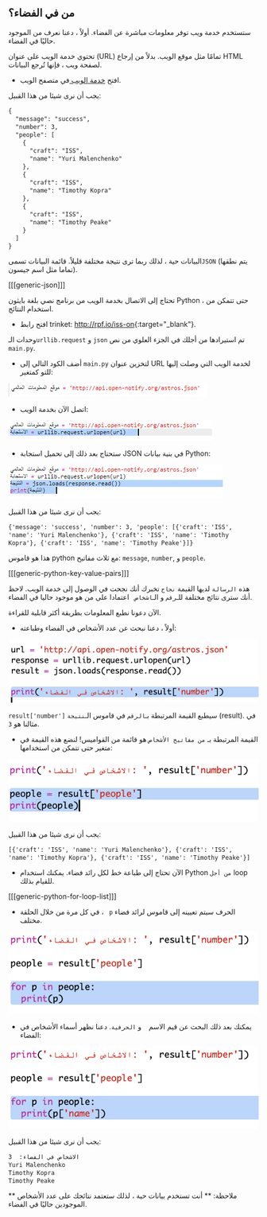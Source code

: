## من في الفضاء؟

ستستخدم خدمة ويب توفر معلومات مباشرة عن الفضاء. أولاً ، دعنا نعرف من الموجود حاليًا في الفضاء.

تحتوي خدمة الويب على عنوان (URL) تمامًا مثل موقع الويب. بدلاً من إرجاع HTML لصفحة ويب ، فإنها تُرجع البيانات.

+ افتح <a href="http://api.open-notify.org/astros.json" target="_blank"> خدمة الويب </a> في متصفح الويب.

يجب أن نرى شيئا من هذا القبيل:

    {
      "message": "success",
      "number": 3,
      "people": [
        {
          "craft": "ISS",
          "name": "Yuri Malenchenko"
        },
        {
          "craft": "ISS",
          "name": "Timothy Kopra"
        },
        {
          "craft": "ISS",
          "name": "Timothy Peake"
        }
      ]
    }
    

البيانات حية ، لذلك ربما ترى نتيجة مختلفة قليلاً. قائمة البيانات تسمى`JSON` (يتم نطقها تماما مثل اسم جيسون).

[[[generic-json]]]

تحتاج إلى الاتصال بخدمة الويب من برنامج نصي بلغة بايثون Python ، حتى تتمكن من استخدام النتائج.

+ افتح رابط trinket: <http://rpf.io/iss-on>{:target="_blank"}.

وحدات الـ` urllib.request ` و ` json ` تم استيرادها من أجلك في الجزء العلوي من نص ` main.py `.

+ أضف الكود التالي إلى ` main.py ` لتخزين عنوان URL لخدمة الويب التي وصلت إليها للتو كمتغير:

![لقطة الشاشة](images/iss-url.png)

+ اتصل الآن بخدمة الويب:

![لقطة الشاشة](images/iss-request.png)

+ ستحتاج بعد ذلك إلى تحميل استجابة JSON في بنية بيانات Python:

![لقطة الشاشة](images/iss-result.png)

يجب أن نرى شيئا من هذا القبيل:

    {'message': 'success', 'number': 3, 'people': [{'craft': 'ISS', 'name': 'Yuri Malenchenko'}, {'craft': 'ISS', 'name': 'Timothy Kopra'}, {'craft': 'ISS', 'name': 'Timothy Peake'}]}
    

هذا هو قاموس python مع ثلاث مفاتيح: `message`, `number`, و `people`.

[[[generic-python-key-value-pairs]]]

هذه ` الرسالة ` لديها القيمة ` نجاح ` تخبرك أنك نجحت في الوصول إلى خدمة الويب. لاحظ أنك سترى نتائج مختلفة للـ`رقم` و الـ`اشخاص ` اعتمادا على من هو موجود حاليا في الفضاء.

الآن دعونا نطبع المعلومات بطريقة أكثر قابلية للقراءة.

+ أولاً ، دعنا نبحث عن عدد الأشخاص في الفضاء وطباعته:

![لقطة الشاشة](images/iss-number.png)

`result['number']` سيطبع القيمة المرتبطة بـ`الرقم` في قاموس الـ` نتيجة ` (result). في مثالنا هو `3`.

+ القيمة المرتبطة بـ ` من مفاتيح الأشخاص ` هو قائمة من القواميس! لنضع هذه القيمة في متغير حتى تتمكن من استخدامها:

![لقطة الشاشة](images/iss-people.png)

يجب أن نرى شيئا من هذا القبيل:

    [{'craft': 'ISS', 'name': 'Yuri Malenchenko'}, {'craft': 'ISS', 'name': 'Timothy Kopra'}, {'craft': 'ISS', 'name': 'Timothy Peake'}]
    

+ الآن تحتاج إلى طباعة خط لكل رائد فضاء. يمكنك استخدام Python ` من أجل ` loop للقيام بذلك.

[[[generic-python-for-loop-list]]]

+ في كل مرة من خلال الحلقة ، ` p` الحرف سيتم تعيينه إلى قاموس لرائد فضاء مختلف.

![لقطة الشاشة](images/iss-people-1a.png)

+ يمكنك بعد ذلك البحث عن قيم الاسم ` ` و ` الحرفية `. دعنا نظهر أسماء الأشخاص في الفضاء:

![لقطة الشاشة](images/iss-people-2.png)

يجب أن نرى شيئا من هذا القبيل:

    الاشخاص في الفضاء:  3
    Yuri Malenchenko
    Timothy Kopra
    Timothy Peake
    

** ملاحظة: ** أنت تستخدم بيانات حية ، لذلك ستعتمد نتائجك على عدد الأشخاص الموجودين حاليًا في الفضاء.